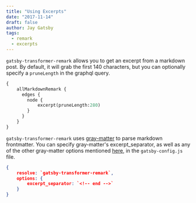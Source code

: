 ```yaml
---
title: "Using Excerpts"
date: "2017-11-14"
draft: false
author: Jay Gatsby
tags:
  - remark
  - excerpts
---
```


`gatsby-transformer-remark` allows you to get an excerpt from a markdown post. By default, it will grab the first 140 characters, but you can optionally specify a `pruneLength` in the graphql query.

```graphql
{
	allMarkdownRemark {
	  edges {
	    node {
	    	excerpt(pruneLength:280)
	    }
	  }
	}
}
```

`gatsby-transformer-remark` uses [gray-matter]() to parse markdown frontmatter. You can specify gray-matter's excerpt_separator, as well as any of the other gray-matter options mentioned [here](), in the `gatsby-config.js` file.

```json
{
    resolve: `gatsby-transformer-remark`,
    options: {
        excerpt_separator: `<!-- end -->`
    }
}
```

